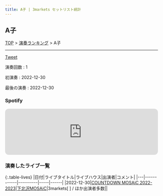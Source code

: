 ```yaml
---
title: A子 | 3markets セットリスト統計
---
```

## A子


[TOP](/setlist/) > [演奏ランキング](songs.html) > A子

___

<a href="https://twitter.com/share?ref_src=twsrc%5Etfw" data-text="3markets[ ]セットリスト > A子" class="twitter-share-button" data-via="3markets" data-hashtags="3markets" data-related="3markets" data-show-count="false">Tweet</a>

演奏回数
: 1

初演奏
: 2022-12-30

最後の演奏
: 2022-12-30





### Spotify
<iframe style="border-radius:12px" src="https://open.spotify.com/embed/track/5jr90iZzLcUh2YMdAuqsg8?utm_source=generator" width="100%" height="152" frameBorder="0" allowfullscreen="" allow="autoplay; clipboard-write; encrypted-media; fullscreen; picture-in-picture" loading="lazy"></iframe>





### 演奏したライブ一覧

{:.table-lives}
|日付|ライブタイトル|ライブハウス|出演者|コメント|
|---|------------|----------|-----|------|
|<span class="nowrap">2022-12-30</span>|[COUNTDOWN MOSAiC 2022-2023](live047.html)|[下北沢MOSAiC](livehouse011.html)|3markets[ ] / ほか出演者多数||



<script async src="https://platform.twitter.com/widgets.js" charset="utf-8"></script>